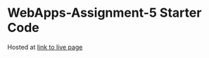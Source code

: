 # WebApps-Assignment-5 Starter Code
Hosted at [link to live page](https://44-563-web-apps-f22.github.io/44563-webapps-assignment-5-Amruthavarshini27/insects.html)